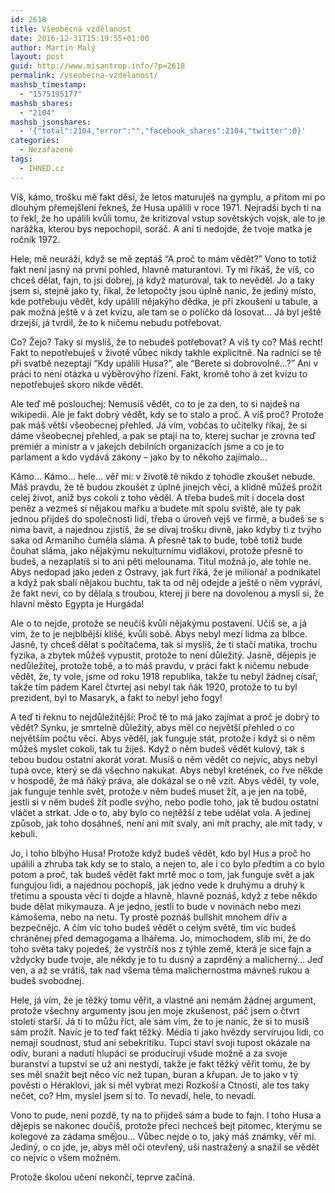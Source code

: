 ```yaml
---
id: 2618
title: Všeobecná vzdělanost
date: 2016-12-31T15:19:55+01:00
author: Martin Malý
layout: post
guid: http://www.misantrop.info/?p=2618
permalink: /vseobecna-vzdelanost/
mashsb_timestamp:
  - "1575195177"
mashsb_shares:
  - "2104"
mashsb_jsonshares:
  - '{"total":2104,"error":"","facebook_shares":2104,"twitter":0}'
categories:
  - Nezařazené
tags:
  - IHNED.cz
---
```

<span style="font-weight: 400;">Víš, kámo, trošku mě fakt děsí, že letos maturuješ na gymplu, a přitom mi po dlouhým přemejšlení řekneš, že Husa upálili v roce 1971. Nejradši bych ti na to řekl, že ho upálili kvůli tomu, že kritizoval vstup sovětských vojsk, ale to je narážka, kterou bys nepochopil, soráč. A ani ti nedojde, že tvoje matka je ročník 1972.</span>

<span style="font-weight: 400;">Hele, mě neuráží, když se mě zeptáš “A proč to mám vědět?” Vono to totiž fakt není jasný na první pohled, hlavně maturantovi. Ty mi říkáš, že víš, co chceš dělat, fajn, to jsi dobrej, já když maturoval, tak to nevěděl. Jo a taky jsem si, stejně jako ty, říkal, že letopočty jsou úplně nanic, že jediný místo, kde potřebuju vědět, kdy upálili nějakýho dědka, je při zkoušení u tabule, a pak možná ještě v á zet kvízu, ale tam se o políčko dá losovat… Já byl ještě drzejší, já tvrdil, že to k ničemu nebudu potřebovat.</span>

<span style="font-weight: 400;">Co? Žejo? Taky si myslíš, že to nebudeš potřebovat? A víš ty co? Máš recht! Fakt to nepotřebuješ v životě vůbec nikdy takhle explicitně. Na radnici se tě při svatbě nezeptají “Kdy upálili Husa?”, ale “Berete si dobrovolně…?” Ani v práci to není otázka u výběrovýho řízení. Fakt, kromě toho á zet kvízu to nepotřebuješ skoro nikde vědět. </span>

<span style="font-weight: 400;">Ale teď mě poslouchej: Nemusíš vědět, co to je za den, to si najdeš na wikipedii. Ale je fakt dobrý vědět, kdy se to stalo a proč. A víš proč? Protože pak máš větší všeobecnej přehled. Já vím, vobčas to učitelky říkaj, že si dáme všeobecnej přehled, a pak se ptají na to, kterej suchar je zrovna teď premiér a ministr a v jakejch debilních organizacích jsme a co je to parlament a kdo vydává zákony &#8211; jako by to někoho zajímalo…</span>

<span style="font-weight: 400;">Kámo… Kámo… hele… věř mi: v životě tě nikdo z tohodle zkoušet nebude. Máš pravdu, že tě budou zkoušet z úplně jinejch věcí, a klidně můžeš prožít celej život, aniž bys cokoli z toho věděl. A třeba budeš mít i docela dost peněz a vezmeš si nějakou mařku a budete mít spolu sviště, ale ty pak jednou přijdeš do společnosti lidí, třeba o úroveň vejš ve firmě, a budeš se s nima bavit, a najednou zjistíš, že se dívaj trošku divně, jako kdyby ti z tvýho saka od Armaniho čuměla sláma. A přesně tak to bude, tobě totiž bude čouhat sláma, jako nějakýmu nekulturnímu vidlákovi, protože přesně to budeš, a nezaplatíš si to ani pěti melounama. Titul možná jo, ale tohle ne. Abys nedopad jako jeden z Ostravy, jak furt říká, že je milionář a podnikatel a když pak sbalí nějakou buchtu, tak ta od něj odejde a ještě o něm vypráví, že fakt neví, co by dělala s troubou, kterej ji bere na dovolenou a myslí si, že hlavní město Egypta je Hurgáda!</span>

<span style="font-weight: 400;">Ale o to nejde, protože se neučíš kvůli nějakýmu postavení. Učíš se, a já vím, že to je nejblbější klišé, kvůli sobě. Abys nebyl mezi lidma za blbce. Jasně, ty chceš dělat s počítačema, tak si myslíš, že ti stačí matika, trochu fyzika, a zbytek můžeš vypustit, protože to není důležitý. Jasně, dějepis je nedůležitej, protože tobě, a to máš pravdu, v práci fakt k ničemu nebude vědět, že, ty vole, jsme od roku 1918 republika, takže tu nebyl žádnej císař, takže tím pádem Karel čtvrtej asi nebyl tak ňák 1920, protože to tu byl prezident, byl to Masaryk, a fakt to nebyl jeho fogy!</span>

<span style="font-weight: 400;">A teď ti řeknu to nejdůležitější: Proč tě to má jako zajímat a proč je dobrý to vědět? Synku, je smrtelně důležitý, abys měl co největší přehled o co největším počtu věcí. Abys věděl, jak funguje stát, protože i když si o něm můžeš myslet cokoli, tak tu žiješ. Když o něm budeš vědět kulový, tak s tebou budou ostatní akorát vorat. Musíš o něm vědět co nejvíc, abys nebyl tupá ovce, který se dá všechno nakukat. Abys nebyl kretének, co řve někde v hospodě, že má ňáký práva, ale dokázal se o ně vzít. Abys věděl, ty vole, jak funguje tenhle svět, protože v něm budeš muset žít, a je jen na tobě, jestli si v něm budeš žít podle svýho, nebo podle toho, jak tě budou ostatní vláčet a strkat. Jde o to, aby bylo co nejtěžší z tebe udělat vola. A jedinej způsob, jak toho dosáhneš, není ani mít svaly, ani mít prachy, ale mít tady, v kebuli.</span>

<span style="font-weight: 400;">Jo, i toho blbýho Husa! Protože když budeš vědět, kdo byl Hus a proč ho upálili a zhruba tak kdy se to stalo, a nejen to, ale i co bylo předtím a co bylo potom a proč, tak budeš vědět fakt mrtě moc o tom, jak funguje svět a jak fungujou lidi, a najednou pochopíš, jak jedno vede k druhýmu a druhý k třetímu a spousta věcí ti dojde a hlavně, hlavně poznáš, když z tebe někdo bude dělat mikymauza. A je jedno, jestli to bude v novinách nebo mezi kámošema, nebo na netu. Ty prostě poznáš bullshit mnohem dřív a bezpečnějc. A čím víc toho budeš vědět o celým světě, tím víc budeš chráněnej před demagogama a lhářema. Jo, mimochodem, slib mi, že do toho světa taky pojedeš, že vystrčíš nos z týhle země, která je sice fajn a vždycky bude tvoje, ale někdy je to tu dusný a zaprděný a malicherný… Jeď ven, a až se vrátíš, tak nad všema těma malichernostma mávneš rukou a budeš svobodnej.</span>

<span style="font-weight: 400;">Hele, já vím, že je těžký tomu věřit, a vlastně ani nemám žádnej argument, protože všechny argumenty jsou jen moje zkušenost, páč jsem o čtvrt století starší. Já ti to můžu říct, ale sám vím, že to je nanic, že si to musíš sám prožít. Navíc je to teď fakt těžký. Média ti jako hvězdy servírujou lidi, co nemají soudnost, stud ani sebekritiku. Tupci staví svoji tupost okázale na odiv, burani a nadutí hlupáci se producírují všude možně a za svoje buranství a tupství se už ani nestydí, takže je fakt těžký věřit tomu, že by ses měl snažit bejt něco víc než tupan, buran a křupan. Je to jako v tý pověsti o Héraklovi, jak si měl vybrat mezi Rozkoší a Ctností, ale tos taky nečet, co? Hm, myslel jsem si to. To nevadí, hele, to nevadí.</span>

<span style="font-weight: 400;">Vono to pude, není pozdě, ty na to přijdeš sám a bude to fajn. I toho Husa a dějepis se nakonec doučíš, protože přeci nechceš bejt pitomec, kterýmu se kolegové za zádama smějou… Vůbec nejde o to, jaký máš známky, věř mi. Jediný, o co jde, je, abys měl oči otevřený, uši nastražený a snažil se vědět co nejvíc o všem možném. </span>

<span style="font-weight: 400;">Protože školou učení nekončí, teprve začíná.</span>